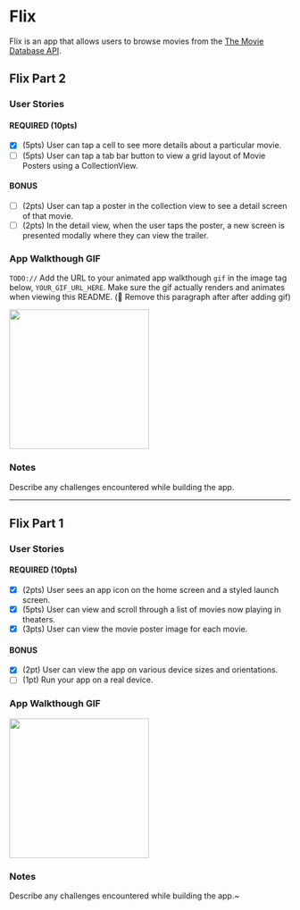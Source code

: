 # Flix

Flix is an app that allows users to browse movies from the [The Movie Database API](http://docs.themoviedb.apiary.io/#).

## Flix Part 2  

### User Stories  

#### REQUIRED (10pts)  
  - [x] (5pts) User can tap a cell to see more details about a particular movie.  
  - [ ] (5pts) User can tap a tab bar button to view a grid layout of Movie Posters using a CollectionView.  

#### BONUS  
  - [ ] (2pts) User can tap a poster in the collection view to see a detail screen of that movie.  
  - [ ] (2pts) In the detail view, when the user taps the poster, a new screen is presented modally where they can view the trailer.  

### App Walkthough GIF  
`TODO://` Add the URL to your animated app walkthough `gif` in the image tag below, `YOUR_GIF_URL_HERE`. Make sure the gif actually renders and animates when viewing this README. (🚫 Remove this paragraph after after adding gif)  

<img src="YOUR_GIF_URL_HERE" width=250><br>

### Notes  
Describe any challenges encountered while building the app.  

---

## Flix Part 1  

### User Stories  

#### REQUIRED (10pts)
  - [x] (2pts) User sees an app icon on the home screen and a styled launch screen.  
  - [x] (5pts) User can view and scroll through a list of movies now playing in theaters.  
  - [x] (3pts) User can view the movie poster image for each movie.  

#### BONUS
  - [x] (2pt) User can view the app on various device sizes and orientations.  
  - [ ] (1pt) Run your app on a real device.  

### App Walkthough GIF

<img src="./preview.gif" width=250><br>

### Notes
Describe any challenges encountered while building the app.~